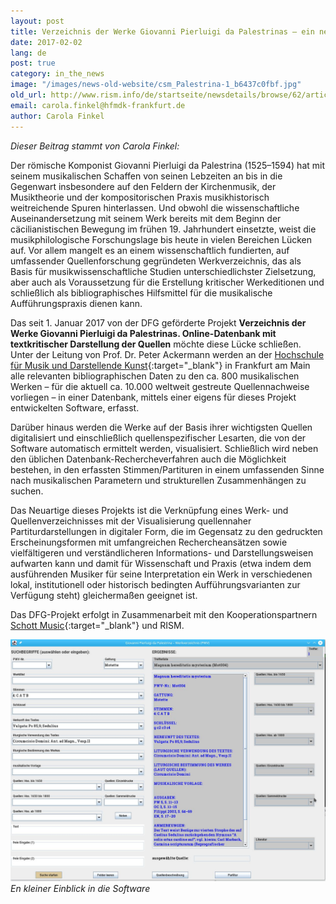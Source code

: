 ```yaml
---
layout: post
title: Verzeichnis der Werke Giovanni Pierluigi da Palestrinas – ein neues Projekt
date: 2017-02-02
lang: de
post: true
category: in_the_news
image: "/images/news-old-website/csm_Palestrina-1_b6437c0fbf.jpg"
old_url: http://www.rism.info/de/startseite/newsdetails/browse/62/article/64/catalog-of-the-works-of-giovanni-pierluigi-da-palestrina-a-new-project.html
email: carola.finkel@hfmdk-frankfurt.de
author: Carola Finkel
---
```


_Dieser Beitrag stammt von Carola Finkel:_

Der römische Komponist Giovanni Pierluigi da Palestrina (1525–1594) hat mit seinem musikalischen Schaffen von seinen Lebzeiten an bis in die Gegenwart insbesondere auf den Feldern der Kirchenmusik, der Musiktheorie und der kompositorischen Praxis musikhistorisch weitreichende Spuren hinterlassen. Und obwohl die wissenschaftliche Auseinandersetzung mit seinem Werk bereits mit dem Beginn der cäcilianistischen Bewegung im frühen 19. Jahrhundert einsetzte, weist die musikphilologische Forschungslage bis heute in vielen Bereichen Lücken auf. Vor allem mangelt es an einem wissenschaftlich fundierten, auf umfassender Quellenforschung gegründeten Werkverzeichnis, das als Basis für musikwissenschaftliche Studien unterschiedlichster Zielsetzung, aber auch als Voraussetzung für die Erstellung kritischer Werkeditionen und schließlich als bibliographisches Hilfsmittel für die musikalische Aufführungspraxis dienen kann.

Das seit 1. Januar 2017 von der DFG geförderte Projekt **Verzeichnis der Werke Giovanni Pierluigi da Palestrinas. Online-Datenbank mit textkritischer Darstellung der Quellen** möchte diese Lücke schließen. Unter der Leitung von Prof. Dr. Peter Ackermann werden an der [Hochschule für Musik und Darstellende Kunst](http://www.hfmdk-frankfurt.info/index.php?id=467){:target="_blank"} in Frankfurt am Main alle relevanten bibliographischen Daten zu den ca. 800 musikalischen Werken – für die aktuell ca. 10.000 weltweit gestreute Quellennachweise vorliegen – in einer Datenbank, mittels einer eigens für dieses Projekt entwickelten Software, erfasst.


Darüber hinaus werden die Werke auf der Basis ihrer wichtigsten Quellen digitalisiert und einschließlich quellenspezifischer Lesarten, die von der Software automatisch ermittelt werden, visualisiert. Schließlich wird neben den üblichen Datenbank-Rechercheverfahren auch die Möglichkeit bestehen, in den erfassten Stimmen/Partituren in einem umfassenden Sinne nach musikalischen Parametern und strukturellen Zusammenhängen zu suchen.


Das Neuartige dieses Projekts ist die Verknüpfung eines Werk- und Quellenverzeichnisses mit der Visualisierung quellennaher Partiturdarstellungen in digitaler Form, die im Gegensatz zu den gedruckten Erscheinungsformen mit umfangreichen Rechercheansätzen sowie vielfältigeren und verständlicheren Informations- und Darstellungsweisen aufwarten kann und damit für Wissenschaft und Praxis (etwa indem dem ausführenden Musiker für seine Interpretation ein Werk in verschiedenen lokal, institutionell oder historisch bedingten Aufführungsvarianten zur Verfügung steht) gleichermaßen geeignet ist.


Das DFG-Projekt erfolgt in Zusammenarbeit mit den Kooperationspartnern [Schott Music](https://de.schott-music.com/){:target="_blank"} und RISM.


![Palestrina catalog](/resources-old-website/news/Palestrina-2.jpg)
_En kleiner Einblick in die Software_

